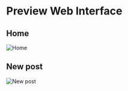# Preview Web Interface

## Home

<img src="https://imgur.com/EuPtrQm" alt="Home">

## New post

<img src="https://imgur.com/mn6N30c" alt="New post">